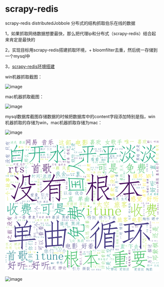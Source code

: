 # scrapy-redis
scrapy-redis distributedJobbole 分布式的结构抓取伯乐在线的数据

1，如果抓取网络数据想要最快，那么把代理ip和分布式（scrapy-redis）结合起来肯定是最快的

2，实现目标用scrapy-redis搭建抓取环境，+ bloomfilter去重，然后统一存储到一个mysql中

3，[scrapy-redis环境搭建](https://github.com/rmax/scrapy-redis)

win机器抓取截图：

![image](https://github.com/nanmuyao/scrapy-redis/tree/master/ScrapyRedisTest/images/win.png)

mac机器抓取截图：

![image](https://github.com/nanmuyao/scrapy-redis/tree/master/ScrapyRedisTest/images/mac.png)

mysql数据库截图存储数据的时候把数据库中的content字段添加特别是指，win机器抓取的存储为win，mac机器抓取存储为mac：

![image](https://github.com/nanmuyao/scrapy-redis/tree/master/ScrapyRedisTest/images/mysql.png)


![image](https://github.com/nanmuyao/netbean/blob/master/spiders/netBeanMusic.png)


![image](https://github.com/nanmuyao/scrapy-redis/tree/master/ScrapyRedisTest/images/netBeanMusic.png)

